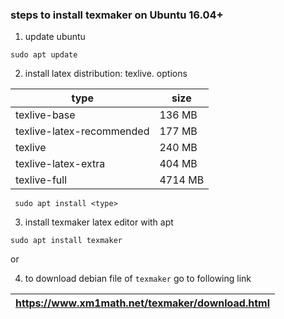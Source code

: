 ### steps to install texmaker on Ubuntu 16.04+

1. update ubuntu
```
sudo apt update
```

2. install latex distribution: texlive.
options

type | size
---- | ----
texlive-base | 136 MB
texlive-latex-recommended | 177 MB
texlive | 240 MB
texlive-latex-extra | 404 MB
texlive-full | 4714 MB
```
 sudo apt install <type>
```

3. install texmaker latex editor with apt
```
sudo apt install texmaker
```
or

4. to download debian file of `texmaker` go to following link

| https://www.xm1math.net/texmaker/download.html |
| ---------------------------------------------- |
